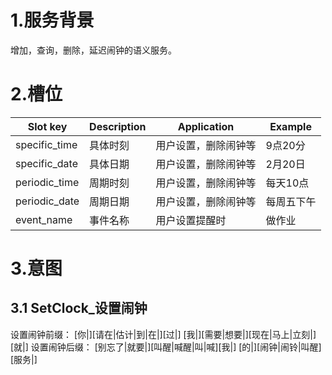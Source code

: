# 1.服务背景

增加，查询，删除，延迟闹钟的语义服务。

# 2.槽位

| Slot key | Description | Application | Example |
| --- | --- | --- | --- |
| specific\_time | 具体时刻 | 用户设置，删除闹钟等 | 9点20分 |
| specific\_date | 具体日期 | 用户设置，删除闹钟等 | 2月20日 |
| periodic\_time | 周期时刻 | 用户设置，删除闹钟等 | 每天10点 |
| periodic\_date | 周期日期 | 用户设置，删除闹钟等 | 每周五下午 |
| event\_name | 事件名称 | 用户设置提醒时 | 做作业 |

# 3.意图

## 3.1 SetClock\_设置闹钟
设置闹钟前缀：
    [你|][请在|估计|到|在|][过|]
    [我|][需要|想要|][现在|马上|立刻|][就|]
设置闹钟后缀：
    [别忘了|就要|][叫醒|喊醒|叫|喊][我|]
    [的|][闹钟|闹铃|叫醒][服务|]


